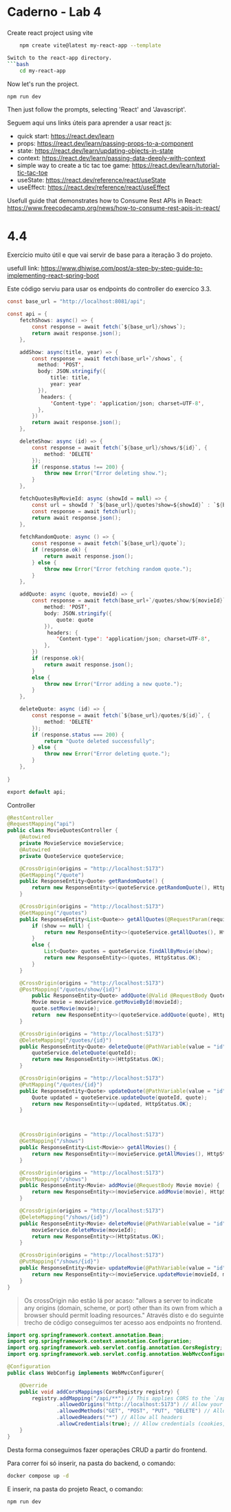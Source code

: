 # Caderno - Lab 4

###
Create react project using vite

```bash
    npm create vite@latest my-react-app --template

Switch to the react-app directory.
```bash
    cd my-react-app
```
Now let's run the project.
 ```bash
 npm run dev
 ```
Then just follow the prompts, selecting 'React' and 'Javascript'. 

Seguem aqui uns links úteis para aprender a usar react js: 
- quick start: https://react.dev/learn
- props: https://react.dev/learn/passing-props-to-a-component
- state: https://react.dev/learn/updating-objects-in-state
- context: https://react.dev/learn/passing-data-deeply-with-context
- simple way to create a tic tac toe game: https://react.dev/learn/tutorial-tic-tac-toe
- useState: https://react.dev/reference/react/useState
- useEffect: https://react.dev/reference/react/useEffect


Usefull guide that demonstrates how to Consume Rest APIs in React: 
https://www.freecodecamp.org/news/how-to-consume-rest-apis-in-react/

# 4.4
Exercício muito útil e que vai servir de base para a iteração 3 do projeto.

usefull link: https://www.dhiwise.com/post/a-step-by-step-guide-to-implementing-react-spring-boot

Este código serviu para usar os endpoints do controller do exercíco 3.3.
```java
const base_url = "http://localhost:8081/api";

const api = {
    fetchShows: async() => {
        const response = await fetch(`${base_url}/shows`);
        return await response.json();
    },

    addShow: async(title, year) => {
        const response = await fetch(base_url+`/shows`, {
          method: 'POST',
          body: JSON.stringify({
              title: title,
              year: year
          }),
           headers: {
              'Content-type': 'application/json; charset=UTF-8',
          },
        })
        return await response.json();
    },

    deleteShow: async (id) => {
        const response = await fetch(`${base_url}/shows/${id}`, {
            method: 'DELETE'
        });
        if (response.status !== 200) {
            throw new Error("Error deleting show.");
        }
    },

    fetchQuotesByMovieId: async (showId = null) => {
        const url = showId ? `${base_url}/quotes?show=${showId}` : `${base_url}/quotes`;
        const response = await fetch(url);
        return await response.json();
    },
    
    fetchRandomQuote: async () => {
        const response = await fetch(`${base_url}/quote`);
        if (response.ok) {
            return await response.json();
        } else {
            throw new Error("Error fetching random quote.");
        }
    },

    addQuote: async (quote, movieId) => {
        const response = await fetch(base_url+`/quotes/show/${movieId}`, {
            method: 'POST',
            body: JSON.stringify({
                quote: quote
            }),
             headers: {
                'Content-type': 'application/json; charset=UTF-8',
            },
        })
        if (response.ok){
            return await response.json();
        }
        else {
            throw new Error("Error adding a new quote.");
        }
    },

    deleteQuote: async (id) => {
        const response = await fetch(`${base_url}/quotes/${id}`, {
            method: 'DELETE'
        });
        if (response.status === 200) {
            return "Quote deleted successfully";
        } else {
            throw new Error("Error deleting quote.");
        }
    },
    
}

export default api;
```
Controller
```java
@RestController
@RequestMapping("api")
public class MovieQuotesController {
    @Autowired
    private MovieService movieService;
    @Autowired
    private QuoteService quoteService;

    @CrossOrigin(origins = "http://localhost:5173")
    @GetMapping("/quote")
    public ResponseEntity<Quote> getRandomQuote() {
        return new ResponseEntity<>(quoteService.getRandomQuote(), HttpStatus.OK);
    }

    @CrossOrigin(origins = "http://localhost:5173")
    @GetMapping("/quotes")
    public ResponseEntity<List<Quote>> getAllQuotes(@RequestParam(required=false) Long show) {
        if (show == null) {
            return new ResponseEntity<>(quoteService.getAllQuotes(), HttpStatus.OK);
        }
        else {
            List<Quote> quotes = quoteService.findAllByMovie(show);
            return new ResponseEntity<>(quotes, HttpStatus.OK);
        }
    }

    @CrossOrigin(origins = "http://localhost:5173")
    @PostMapping("/quotes/show/{id}")
        public ResponseEntity<Quote> addQuote(@Valid @RequestBody Quote quote, @PathVariable(value = "id") Long movieId) {
        Movie movie = movieService.getMovieById(movieId);
        quote.setMovie(movie);
        return  new ResponseEntity<>(quoteService.addQuote(quote), HttpStatus.OK);
    }

    @CrossOrigin(origins = "http://localhost:5173")
    @DeleteMapping("/quotes/{id}")
    public ResponseEntity<Quote> deleteQuote(@PathVariable(value = "id") Long quoteId) {
        quoteService.deleteQuote(quoteId);
        return new ResponseEntity<>(HttpStatus.OK);
    }

    @CrossOrigin(origins = "http://localhost:5173")
    @PutMapping("/quotes/{id}")
    public ResponseEntity<Quote> updateQuote(@PathVariable(value = "id") Long quoteId, @RequestBody Quote quote) {
        Quote updated = quoteService.updateQuote(quoteId, quote);
        return new ResponseEntity<>(updated, HttpStatus.OK);
    }



    @CrossOrigin(origins = "http://localhost:5173")
    @GetMapping("/shows")
    public ResponseEntity<List<Movie>> getAllMovies() {
        return new ResponseEntity<>(movieService.getAllMovies(), HttpStatus.OK);
    }

    @CrossOrigin(origins = "http://localhost:5173")
    @PostMapping("/shows")
    public ResponseEntity<Movie> addMovie(@RequestBody Movie movie) {
        return new ResponseEntity<>(movieService.addMovie(movie), HttpStatus.OK);
    }

    @CrossOrigin(origins = "http://localhost:5173")
    @DeleteMapping("/shows/{id}")
    public ResponseEntity<Movie> deleteMovie(@PathVariable(value = "id") Long movieId) {
        movieService.deleteMovie(movieId);
        return new ResponseEntity<>(HttpStatus.OK);
    }

    @CrossOrigin(origins = "http://localhost:5173")
    @PutMapping("/shows/{id}")
    public ResponseEntity<Movie> updateMovie(@PathVariable(value = "id") Long movieId, @RequestBody Movie movie) {
        return new ResponseEntity<>(movieService.updateMovie(movieId, movie), HttpStatus.OK);
    }
}
```
> Os crossOrigin não estão lá por acaso: "allows a server to indicate any origins (domain, scheme, or port) other than its own from which a browser should permit loading resources."
Através disto e do seguinte trecho de código conseguimos ter acesso aos endpoints no frontend.

```java
import org.springframework.context.annotation.Bean;
import org.springframework.context.annotation.Configuration;
import org.springframework.web.servlet.config.annotation.CorsRegistry;
import org.springframework.web.servlet.config.annotation.WebMvcConfigurer;

@Configuration
public class WebConfig implements WebMvcConfigurer{

    @Override
    public void addCorsMappings(CorsRegistry registry) {
        registry.addMapping("/api/**") // This applies CORS to the `/api/**` endpoints
                .allowedOrigins("http://localhost:5173") // Allow your React frontend's origin
                .allowedMethods("GET", "POST", "PUT", "DELETE") // Allowed HTTP methods
                .allowedHeaders("*") // Allow all headers
                .allowCredentials(true); // Allow credentials (cookies, HTTP authentication)
    }
}
```
Desta forma conseguimos fazer operações CRUD a partir do frontend.

Para correr foi só inserir, na pasta do backend, o comando:
```bash
docker compose up -d
```
E inserir, na pasta do projeto React, o comando:
```bash
npm run dev
```
